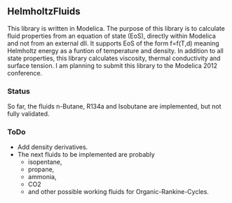 ## HelmholtzFluids
This library is written in Modelica.
The purpose of this library is to calculate fluid properties from an equation of state (EoS), directly within Modelica and not from an external dll.
It supports EoS of the form f=f(T,d) meaning Helmholtz energy as a funtion of temperature and density.
In addition to all state properties, this library calculates viscosity, thermal conductivity and surface tension.
I am planning to submit this library to the Modelica 2012 conference.

### Status
So far, the fluids n-Butane, R134a and Isobutane are implemented, but not fully validated. 

### ToDo
* Add density derivatives.
* The next fluids to be implemented are probably 
  * isopentane, 
  * propane, 
  * ammonia, 
  * CO2 
  * and other possible working fluids for Organic-Rankine-Cycles.
